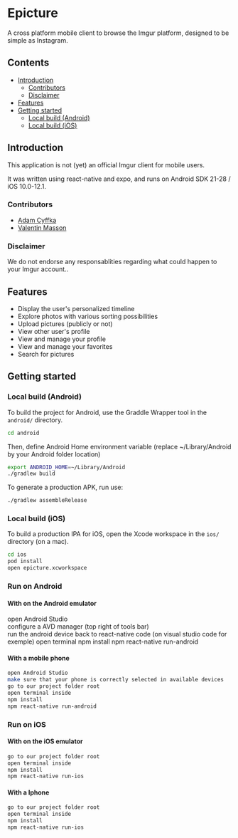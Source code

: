 # Epicture

A cross platform mobile client to browse the Imgur platform, designed to be simple as Instagram.

## Contents
- [Introduction](#introduction)
    - [Contributors](#contributors)
    - [Disclaimer](#disclaimer)
- [Features](#features)
- [Getting started](#getting-started)
    - [Local build (Android)](#local-build-android)
    - [Local build (iOS)](#local-build-ios)

## Introduction

This application is not (yet) an official Imgur client for mobile users.

It was written using react-native and expo, and runs on Android SDK 21-28 / iOS 10.0-12.1.

### Contributors

* [Adam Cyffka](https://github.com/AdamCyffka)
* [Valentin Masson](https://github.com/Valipss)

### Disclaimer

We do not endorse any responsablities regarding what could happen to your Imgur account..

## Features

* Display the user's personalized timeline
* Explore photos with various sorting possibilities
* Upload pictures (publicly or not)
* View other user's profile
* View and manage your profile
* View and manage your favorites
* Search for pictures

## Getting started

### Local build (Android)

To build the project for Android, use the Graddle Wrapper tool in the `android/` directory.

```bash
cd android
```
Then, define Android Home environment variable (replace ~/Library/Android by your Android folder location)
```bash
export ANDROID_HOME=~/Library/Android
./gradlew build
```

To generate a production APK, run use:

```bash
./gradlew assembleRelease
```

### Local build (iOS)

To build a production IPA for iOS, open the Xcode workspace in the `ios/` directory (on a mac).

```bash
cd ios
pod install
open epicture.xcworkspace
```

### Run on Android

#### With on the Android emulator

open Android Studio<br/>
configure a AVD manager (top right of tools bar)<br/>
run the android device
back to react-native code (on visual studio code for exemple)
open terminal
npm install
npm react-native run-android

#### With a mobile phone

```bash
open Android Studio
make sure that your phone is correctly selected in available devices
go to our project folder root
open terminal inside
npm install
npm react-native run-android
```


### Run on iOS

#### With on the iOS emulator

```bash
go to our project folder root
open terminal inside
npm install
npm react-native run-ios
```
#### With a Iphone

```bash
go to our project folder root
open terminal inside
npm install
npm react-native run-ios
```
